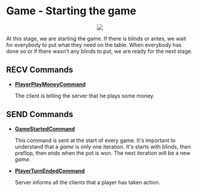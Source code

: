 # Game - Starting the game
<p align=center><img src="https://github.com/Ericmas001/BluffinMuffin.Protocol/blob/master/Documentation/Activities/Protocol.Game.StartingGame.png"></p>

At this stage, we are starting the game. If there is blinds or antes, we wait for everybody to put what they need on the table. When everybody has done so or if there wasn't any blinds to put, we are ready for the next stage.

## RECV Commands

* **[PlayerPlayMoneyCommand](https://github.com/Ericmas001/BluffinMuffin.Protocol/blob/master/Documentation/BluffinMuffin.Protocol.Game.PlayerPlayMoneyCommand.md)** 

   The client is telling the server that he plays some money.

## SEND Commands

 * **[GameStartedCommand](https://github.com/Ericmas001/BluffinMuffin.Protocol/blob/master/Documentation/BluffinMuffin.Protocol.Game.GameStartedCommand.md)** 

   This command is sent at the start of every game. It's important to understand that a *game* is only one iteration. It's starts with blinds, then preflop, then ends when the pot is won. The next iteration will be a new *game*.
   
 * **[PlayerTurnEndedCommand](https://github.com/Ericmas001/BluffinMuffin.Protocol/blob/master/Documentation/BluffinMuffin.Protocol.Game.PlayerTurnEndedCommand.md)**

   Server informs all the clients that a player has taken action.